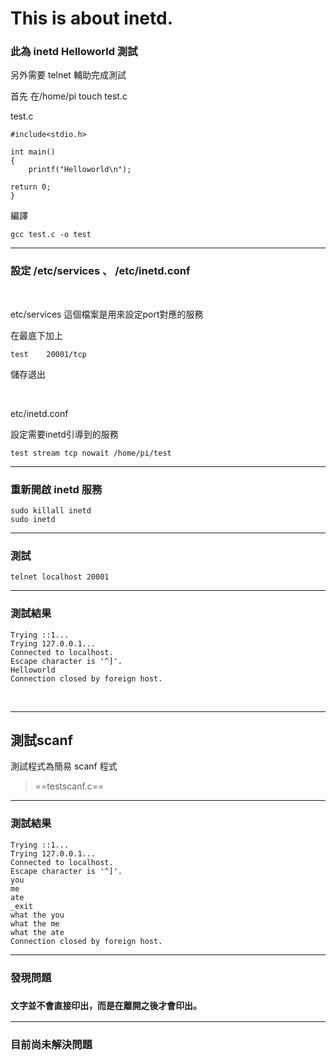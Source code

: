 # This is about inetd.

### 此為 inetd Helloworld 測試

另外需要 telnet 輔助完成測試

首先 在/home/pi touch test.c 

test.c 
```
#include<stdio.h>

int main()
{  
    printf("Helloworld\n");

return 0;
}
```

編譯
```
gcc test.c -o test
```
---------
### 設定 /etc/services 、 /etc/inetd.conf

&ensp;

etc/services 這個檔案是用來設定port對應的服務

在最底下加上 
```
test    20001/tcp
```
儲存退出

&emsp;

etc/inetd.conf


設定需要inetd引導到的服務
```
test stream tcp nowait /home/pi/test
```
---------
### 重新開啟 inetd 服務

```
sudo killall inetd
sudo inetd
```
---------
### 測試
```
telnet localhost 20001
```
---------
### 測試結果
```
Trying ::1...
Trying 127.0.0.1...
Connected to localhost.
Escape character is '^]'.
Helloworld
Connection closed by foreign host.
```

&emsp;

---------
## 測試scanf

測試程式為簡易 scanf 程式

>==testscanf.c==

---------

### 測試結果

```
Trying ::1...
Trying 127.0.0.1...
Connected to localhost.
Escape character is '^]'.
you
me
ate
_exit
what the you
what the me
what the ate
Connection closed by foreign host.
```

---------

### 發現問題

### `文字並不會直接印出，而是在離開之後才會印出。`

---------

### 目前尚未解決問題 




